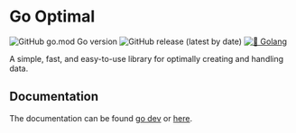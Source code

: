 # Go Optimal

![GitHub go.mod Go version](https://img.shields.io/github/go-mod/go-version/DaanV2/optimal)
![GitHub release (latest by date)](https://img.shields.io/github/v/release/DaanV2/optimal)
[![🐹 Golang](https://github.com/daanv2/go-optimal/actions/workflows/go-checks.yml/badge.svg)](https://github.com/daanv2/go-optimal/actions/workflows/go-checks.yml)

A simple, fast, and easy-to-use library for optimally creating and handling data.


## Documentation

The documentation can be found [go dev](https://pkg.go.dev/github.com/daanv2/go-optimal) or [here](https://github.com/daanv2/go-optimal/tree/main/doc).
